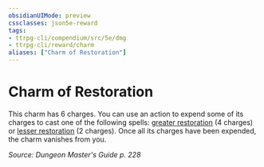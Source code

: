 ```yaml
---
obsidianUIMode: preview
cssclasses: json5e-reward
tags:
- ttrpg-cli/compendium/src/5e/dmg
- ttrpg-cli/reward/charm
aliases: ["Charm of Restoration"]
---
```

# Charm of Restoration

This charm has 6 charges. You can use an action to expend some of its charges to cast one of the following spells: [greater restoration](3-Mechanics/CLI/spells/greater-restoration.md) (4 charges) or [lesser restoration](3-Mechanics/CLI/spells/lesser-restoration.md) (2 charges). Once all its charges have been expended, the charm vanishes from you.

*Source: Dungeon Master's Guide p. 228*